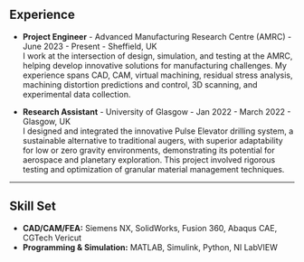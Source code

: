 ## **Experience**
- **Project Engineer** - Advanced Manufacturing Research Centre (AMRC) - June 2023 - Present - Sheffield, UK  
   I work at the intersection of design, simulation, and testing at the AMRC, helping develop innovative solutions for manufacturing challenges. My experience spans CAD, CAM, virtual machining, residual stress analysis, machining distortion predictions and control, 3D scanning, and experimental data collection. 

- **Research Assistant** - University of Glasgow - Jan 2022 - March 2022 - Glasgow, UK  
   I designed and integrated the innovative Pulse Elevator drilling system, a sustainable alternative to traditional augers, with superior adaptability for low or zero gravity environments, demonstrating its potential for aerospace and planetary exploration. This project involved rigorous testing and optimization of granular material management techniques.  

---

## **Skill Set**
- **CAD/CAM/FEA:** Siemens NX, SolidWorks, Fusion 360, Abaqus CAE, CGTech Vericut  
- **Programming & Simulation:** MATLAB, Simulink, Python, NI LabVIEW  
